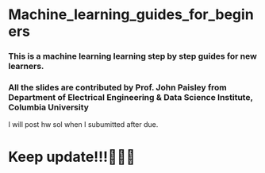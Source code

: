 # Machine_learning_guides_for_beginers
### This is a machine learning learning step by step guides for new learners.
### All the slides are contributed by Prof. John Paisley from Department of Electrical Engineering & Data Science Institute, Columbia University

I will post hw sol when I subumitted after due.

# Keep update!!!💪💪💪
